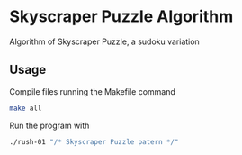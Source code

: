 # Skyscraper Puzzle Algorithm

Algorithm of Skyscraper Puzzle, a sudoku variation

## Usage

Compile files running the Makefile command

```sh
make all
```

Run the program with 

```sh
./rush-01 "/* Skyscraper Puzzle patern */"
```
